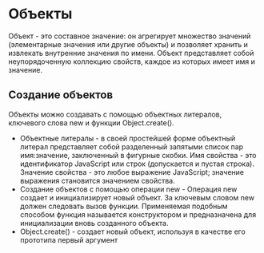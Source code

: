# Объекты
Объект - это составное значение: он агрегирует множество значений (элементарные значения или другие объекты) и позволяет хранить и извлекать внутренние значения по имени. Объект представляет собой неупорядоченную коллекцию свойств, каждое из которых имеет имя и значение.

## Создание объектов
Объекты можно создавать с помощью объектных литералов, ключевого слова new и функции Object.create().
- Объектные литералы - в своей простейшей форме объектный литерал представляет собой разделенный запятыми список пар имя:значение, заключенный в фигурные скобки. Имя свойства - это идентификатор JavaScript или строк (допускается и пустая строка). Значение свойства - это любое выражение JavaScript; значение выражения становится значением свойства.
- Создание объектов с помощью операции new - Операция new создает и инициализирует новый объект. За ключевым словом new должен следовать вызов функции. Применяемая подобным способом функция называется конструктором и предназначена для инициализации вновь созданного объекта.
- Object.create() - создает новый объект, используя в качестве его прототипа первый аргумент